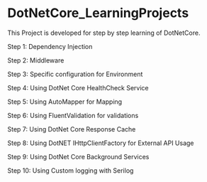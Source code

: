 # DotNetCore_LearningProjects
This Project is developed for step by step learning of DotNetCore. 


Step 1: Dependency Injection

Step 2: Middleware

Step 3: Specific configuration for Environment

Step 4: Using DotNet Core HealthCheck Service

Step 5: Using AutoMapper for Mapping 

Step 6: Using FluentValidation for validations

Step 7: Using DotNet Core Response Cache

Step 8: Using DotNET IHttpClientFactory for External API Usage

Step 9: Using DotNet Core Background Services

Step 10: Using Custom logging with Serilog
